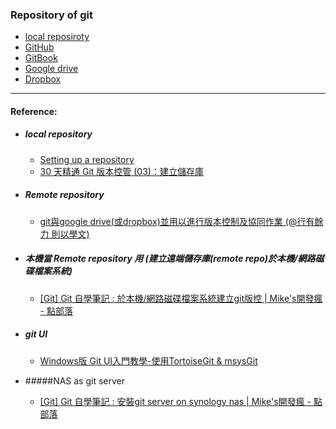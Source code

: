 ### Repository of git

- [local reposiroty](localrepository.md)
- [GitHub](GitHub.md)
- [GitBook](GitBook.md)
- [Google drive](googledrive.md)
- [Dropbox](Dropbox.md)

----
#### Reference:

- ##### local repository
  - [Setting up a repository](https://www.atlassian.com/git/tutorials/setting-up-a-repository)
  - [30 天精通 Git 版本控管 (03)：建立儲存庫 ](http://ithelp.ithome.com.tw/articles/10132804)

* ##### Remote repository

  * [git與google drive\(或dropbox\)並用以進行版本控制及協同作業 \(@行有餘力 則以學文\)](http://sigmundtzeng.blogspot.tw/2015/04/gitgoogle-drivedropbox.html)
  
* ##### 本機當 Remote repository 用 (建立遠端儲存庫(remote repo)於本機/網路磁碟檔案系統)
  * [[Git] Git 自學筆記 : 於本機/網路磁碟檔案系統建立git版控 | Mike's開發瘋 - 點部落](https://dotblogs.com.tw/michaelfang/2016/09/09/git-init-remote)

* ##### git UI

  * [Windows版 Git UI入門教學-使用TortoiseGit & msysGit](http://www.coder.com.tw/blog/system/windows_git_tortoisegit_msysgit/)

* #####NAS as git server
  * [[Git] Git 自學筆記 : 安裝git server on synology nas | Mike's開發瘋 - 點部落](https://dotblogs.com.tw/michaelfang/2018/09/13/221515)


